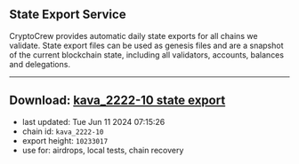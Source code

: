 ## State Export Service
CryptoCrew provides automatic daily state exports for all chains we validate. State export files can be used as genesis files and are a snapshot of the current blockchain state, including all validators, accounts, balances and delegations.

---
**Download: [kava_2222-10 state export](https://dl-eu2.ccvalidators.com/SERVICE/kava/kava_2222-10_export_10233017.json)**
---

- last updated: Tue Jun 11 2024 07:15:26
- chain id: `kava_2222-10`
- export height: `10233017`
- use for: airdrops, local tests, chain recovery
